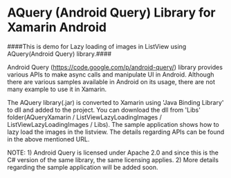 AQuery (Android Query) Library for Xamarin Android
==================================================

####This is demo for Lazy loading of images in ListView using AQuery(Android Query) library.####

Android Query (https://code.google.com/p/android-query/) library provides various APIs to make async calls and manipulate UI in Android. Although there are various samples available in Android on its usage, there are not many example to use it in Xamarin.

The AQuery library(.jar) is converted to Xamarin using 'Java Binding Library' to dll and added to the project. You can download the dll from 'Libs' folder(AQueryXamarin / ListViewLazyLoadingImages / ListViewLazyLoadingImages / Libs). The sample application shows how to lazy load the images in the listview. The details regarding APIs can be found in the above mentioned URL.

NOTE: 1) Android Query is licensed under Apache 2.0 and since this is the C# version of the same library, the same licensing applies.
      2) More details regarding the sample application will be added soon.
